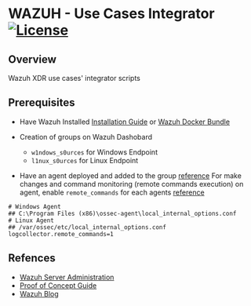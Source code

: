 # WAZUH - Use Cases Integrator [![License](https://img.shields.io/badge/License-MIT-blue.svg)](https://opensource.org/license/mit/)

## Overview

Wazuh XDR use cases' integrator scripts 

## Prerequisites
- Have Wazuh Installed [Installation Guide](https://documentation.wazuh.com/current/deployment-options/index.html) or [Wazuh Docker Bundle](https://github.com/lr2t9iz/wazuh-docker-bundle)

- Creation of groups on Wazuh Dashobard
  - `w1ndows_s0urces` for Windows Endpoint
  - `l1nux_s0urces` for Linux Endpoint

- Have an agent deployed and added to the group [reference](https://documentation.wazuh.com/current/installation-guide/wazuh-agent/index.html)
For make changes and command monitoring (remote commands execution) on agent, enable `remote_commands` for each agents [reference](https://documentation.wazuh.com/current/user-manual/capabilities/command-monitoring/how-it-works.html)
```
# Windows Agent
## C:\Program Files (x86)\ossec-agent\local_internal_options.conf
# Linux Agent
## /var/ossec/etc/local_internal_options.conf
logcollector.remote_commands=1
```

## Refences
- [Wazuh Server Administration](https://documentation.wazuh.com/current/user-manual/manager/index.html)
- [Proof of Concept Guide](https://documentation.wazuh.com/current/proof-of-concept-guide/index.html)
- [Wazuh Blog](https://wazuh.com/blog/)
